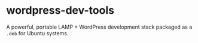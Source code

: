 # wordpress-dev-tools
A powerful, portable LAMP + WordPress development stack packaged as a `.deb` for Ubuntu systems.
